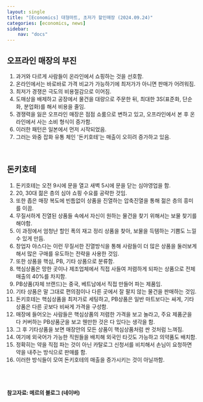 ```yaml
---
layout: single
title: "[Economics] 대형마트, 초저가 할인매장 (2024.09.24)"
categories: [economics, news]
sidebar:
    nav: "docs"
---
```


## 오프라인 매장의 부진
1. 과거와 다르게 사람들이 온라인에서 쇼핑하는 것을 선호함.
1. 온라인에서는 바로바로 가격 비교가 가능하기에 최저가가 아니면 판매가 어려워짐.
1. 최저가 경쟁은 극도의 비용절감으로 이어짐.
1. 도매상을 배제하고 공장에서 물건을 대량으로 주문한 뒤, 최대한 3S(표준화, 단순화, 분업화)를 해서 비용을 줄임.
1. 경쟁력을 잃은 오프라인 매장은 점점 쇼룸으로 변하고 있고, 오프라인에서 본 후 온라인에서 사는 소비 형식이 증가함.
1. 이러한 패턴은 일본에서 먼저 시작되었음.
1. 그러는 와중 잡화 유통 체인 '돈키호테'는 매출이 오히려 증가하고 있음.

<br/>

## 돈키호테
1. 돈키호테는 오전 9시에 문을 열고 새벽 5시에 문을 닫는 심야영업을 함.
1. 20, 30대 젊은 층의 심야 쇼핑 수요를 공략한 것임.
1. 또한 좁은 매장 복도에 빈틈없이 상품을 진열하는 압축진열을 통해 젊은 층의 흥미를 이끔.
1. 무질서하게 진열된 상품들 속에서 자신이 원하는 물건을 찾기 위해서는 보물 찾기를 해야함.
1. 이 과정에서 엄청난 할인 폭의 재고 정리 상품을 찾아, 보물을 득템하는 기쁨도 느낄 수 있게 만듬.
1. 창업자 야스다는 이런 무질서한 진열방식을 통해 사람들이 더 많은 상품을 둘러보게 해서 많은 구매를 유도하는 전략을 사용한 것임.
1. 또한 상품을 핵심, PB, 기타 상품으로 분류함.
1. 핵심상품은 망한 곳이나 제조업체에서 직접 사들여 저렴하게 되파는 상품으로 전체 매출의 40%를 차지함.
1. PB상품(자체 브랜드)는 중국, 베트남에서 직접 만들어 파는 제품임.
1. 기타 상품은 말 그대로 편의점이나 다른 곳에서 잘 팔지 않는 물건을 판매하는 것임.
1. 돈키호테는 핵심상품을 최저가로 세팅하고, PB상품은 일반 마트보다는 싸게, 기타 상품은 다른 곳보다 비싸게 가격을 구성함.
1. 매장에 들어오는 사람들은 핵심상품의 저렴한 가격을 보고 놀라고, 주요 제품군을 다 커버하는 PB상품군을 보고 웬만한 것은 다 있다는 생각을 함.
1. 그 후 기타상품을 보면 매장안의 모든 상품이 핵심상품처럼 싼 것처럼 느껴짐.
1. 여기에 외국어가 가능한 직원들을 배치해 외국인 타깃도 가능하고 의약품도 배치함.
1. 정확히는 약을 직접 파는 것이 아닌 카탈로그 신청서를 비치해서 손님이 요청하면 약을 내주는 방식으로 판매를 함.
1. 이러한 방식들이 모여 돈키호테의 매출을 증가시키는 것이 아닐까함.


<br/>
<br/>

#### 참고자료: 메르의 블로그 (네이버) 